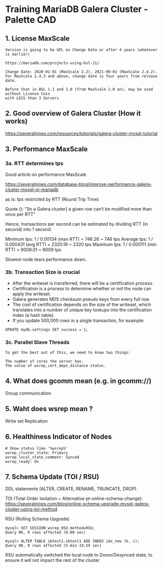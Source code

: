 # Training MariaDB  Galera Cluster - Palette CAD 

## 1. License MaxScale 

```
Version is going to be GPL on Change Data or after 4 years (whatever is earlier) 

https://mariadb.com/projects-using-bsl-11/

Change Date: 2020-01-01 (MaxScale 2.2), 2021-09-01 (MaxScale 2.4.2). For MaxScale 2.4.3 and above, change date is four years from release date.

Before that in BSL 1.1 and 1.0 (from MaxScale 2.0 on), may be used without License Coss
with LESS than 3 Servers 
```

## 2. Good overview of Galera Cluster (How it works) ##

https://severalnines.com/resources/tutorials/galera-cluster-mysql-tutorial

## 3. Performance MaxScale 

### 3a. RTT determines tps 

Good article on performance MaxScale 

https://severalnines.com/database-blog/improve-performance-galera-cluster-mysql-or-mariadb

as is:
tps restricted by RTT (Round Trip Time)

Quote ():
"[In a Galera cluster] a given row can’t be modified more than once per RTT"

Hence, transactions per second can be estimated by dividing RTT (in second) into 1 second:

Minimum tps: 1 / 0.00134 (max RTT) = 746.26 ~ 746 tps
Average tps: 1 / 0.000431 (avg RTT) = 2320.19 ~ 2320 tps
Maximum tps: 1 / 0.000111 (min RTT) = 9009.01 ~ 9009 tps

Slowest node tears performance down. 

### 3b. Transaction Size is crucial 

 - After the writeset is transferred, there will be a certification process. 
 - Certification is a process to determine whether or not the node can apply the writeset. 
 - Galera generates MD5 checksum pseudo keys from every full row. 
 - The cost of certification depends on the size of the writeset, which translates into a number of unique key lookups into the certification index (a hash table). 
 - If you update 500,000 rows in a single transaction, for example:

```
UPDATE mydb.settings SET success = 1;
```

### 3c. Parallel Slave Threads 

```
To get the best out of this, we need to know two things:

The number of cores the server has.
The value of wsrep_cert_deps_distance status.
```

## 4. What does gcomm mean (e.g. in gcomm://) 

Group communication 

## 5. Waht does wsrep mean ? 

Write set Replication 

## 6. Healthiness Indicator of Nodes 

```
# Show status like '%wsrep%'
wsrep_cluster_state: Primary
wsrep_local_state_comment: Synced
wsrep_ready: On
```

## 7. Schema Update (TOI / RSU) 

DDL statements (ALTER, CREATE, RENAME, TRUNCATE, DROP)

TOI (Total Order Isolation + Alternative pt-online-schema-change):
https://severalnines.com/blog/online-schema-upgrade-mysql-galera-cluster-using-toi-method

RSU (Rolling Schema Upgrade) 
```
mysql> SET SESSION wsrep_OSU_method=RSU;
Query OK, 0 rows affected (0.00 sec)

mysql> ALTER TABLE sbtest1.sbtest1 ADD INDEX idx_new (k, c); 
Query OK, 0 rows affected (5 min 19.59 sec)
```

RSU automatically switched the local node to Donor/Desynced state, to ensure it will not impact
the rest of the cluster

